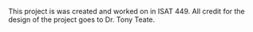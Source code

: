 This project is was created and worked on in ISAT 449. All credit for the design of the project goes to Dr. Tony Teate. 

